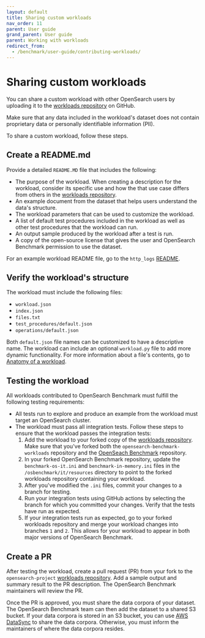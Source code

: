 ```yaml
---
layout: default
title: Sharing custom workloads
nav_order: 11
parent: User guide
grand_parent: User guide
parent: Working with workloads
redirect_from: 
  - /benchmark/user-guide/contributing-workloads/
---
```


# Sharing custom workloads

You can share a custom workload with other OpenSearch users by uploading it to the [workloads repository](https://github.com/opensearch-project/opensearch-benchmark-workloads/) on GitHub. 

Make sure that any data included in the workload's dataset does not contain proprietary data or personally identifiable information (PII). 

To share a custom workload, follow these steps.

## Create a README.md

Provide a detailed `README.MD` file that includes the following:  

- The purpose of the workload. When creating a description for the workload, consider its specific use and how the that use case differs from others in the [workloads repository](https://github.com/opensearch-project/opensearch-benchmark-workloads/).
- An example document from the dataset that helps users understand the data's structure.
- The workload parameters that can be used to customize the workload.
- A list of default test procedures included in the workload as well as other test procedures that the workload can run.
- An output sample produced by the workload after a test is run.
- A copy of the open-source license that gives the user and OpenSearch Benchmark permission to use the dataset.

For an example workload README file, go to the `http_logs` [README](https://github.com/opensearch-project/opensearch-benchmark-workloads/blob/main/http_logs/README.md).

## Verify the workload's structure

The workload must include the following files: 

- `workload.json`
- `index.json`
- `files.txt`
- `test_procedures/default.json`
- `operations/default.json` 

Both `default.json` file names can be customized to have a descriptive name. The workload can include an optional `workload.py` file to add more dynamic functionality. For more information about a file's contents, go to [Anatomy of a workload]({{site.url}}{{site.baseurl}}/benchmark/user-guide/understanding-workloads/anatomy-of-a-workload/).

## Testing the workload

All workloads contributed to OpenSearch Benchmark must fulfill the following testing requirements: 

- All tests run to explore and produce an example from the workload must target an OpenSearch cluster.
- The workload must pass all integration tests. Follow these steps to ensure that the workload passes the integration tests:
   1. Add the workload to your forked copy of the [workloads repository](https://github.com/opensearch-project/opensearch-benchmark-workloads/). Make sure that you've forked both the `opensearch-benchmark-workloads` repository and the [OpenSeach Benchmark](https://github.com/opensearch-project/opensearch-benchmark) repository.
   3. In your forked OpenSearch Benchmark repository, update the `benchmark-os-it.ini` and `benchmark-in-memory.ini` files in the `/osbenchmark/it/resources` directory to point to the forked workloads repository containing your workload.
   4. After you've modified the `.ini` files, commit your changes to a branch for testing.
   6. Run your integration tests using GitHub actions by selecting the branch for which you committed your changes. Verify that the tests have run as expected.
   7. If your integration tests run as expected, go to your forked workloads repository and merge your workload changes into branches `1` and `2`. This allows for your workload to appear in both major versions of OpenSearch Benchmark.

## Create a PR

After testing the workload, create a pull request (PR) from your fork to the `opensearch-project` [workloads repository](https://github.com/opensearch-project/opensearch-benchmark-workloads/). Add a sample output and summary result to the PR description. The OpenSearch Benchmark maintainers will review the PR.

Once the PR is approved, you must share the data corpora of your dataset. The OpenSearch Benchmark team can then add the dataset to a shared S3 bucket. If your data corpora is stored in an S3 bucket, you can use [AWS DataSync](https://docs.aws.amazon.com/datasync/latest/userguide/create-s3-location.html) to share the data corpora. Otherwise, you must inform the maintainers of where the data corpora resides.
